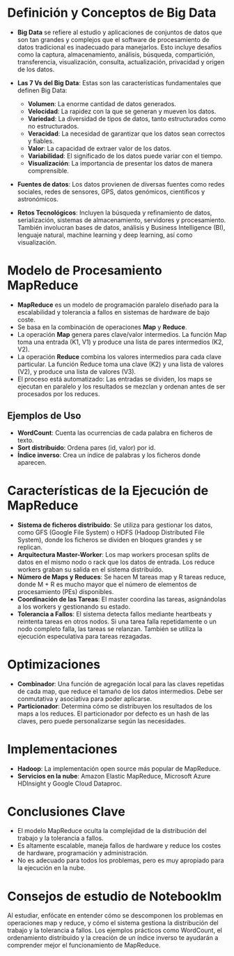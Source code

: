 # Definición y Conceptos de Big Data

- **Big Data** se refiere al estudio y aplicaciones de conjuntos de datos que son tan grandes y complejos que el software de procesamiento de datos tradicional es inadecuado para manejarlos. Esto incluye desafíos como la captura, almacenamiento, análisis, búsqueda, compartición, transferencia, visualización, consulta, actualización, privacidad y origen de los datos.

- **Las 7 Vs del Big Data**: Estas son las características fundamentales que definen Big Data:
    - **Volumen**: La enorme cantidad de datos generados.
    - **Velocidad**: La rapidez con la que se generan y mueven los datos.
    - **Variedad**: La diversidad de tipos de datos, tanto estructurados como no estructurados.
    - **Veracidad**: La necesidad de garantizar que los datos sean correctos y fiables.
    - **Valor**: La capacidad de extraer valor de los datos.
    - **Variabilidad**: El significado de los datos puede variar con el tiempo.
    - **Visualización**: La importancia de presentar los datos de manera comprensible.

- **Fuentes de datos**: Los datos provienen de diversas fuentes como redes sociales, redes de sensores, GPS, datos genómicos, científicos y astronómicos.

- **Retos Tecnológicos**: Incluyen la búsqueda y refinamiento de datos, serialización, sistemas de almacenamiento, servidores y procesamiento. También involucran bases de datos, análisis y Business Intelligence (BI), lenguaje natural, machine learning y deep learning, así como visualización.

# Modelo de Procesamiento MapReduce

- **MapReduce** es un modelo de programación paralelo diseñado para la escalabilidad y tolerancia a fallos en sistemas de hardware de bajo coste.
- Se basa en la combinación de operaciones **Map** y **Reduce**.
- La operación **Map** genera pares clave/valor intermedios. La función Map toma una entrada (K1, V1) y produce una lista de pares intermedios (K2, V2).
- La operación **Reduce** combina los valores intermedios para cada clave particular. La función Reduce toma una clave (K2) y una lista de valores (V2), y produce una lista de valores (V3).
- El proceso está automatizado: Las entradas se dividen, los maps se ejecutan en paralelo y los resultados se mezclan y ordenan antes de ser procesados por los reduces.

## Ejemplos de Uso

- **WordCount**: Cuenta las ocurrencias de cada palabra en ficheros de texto.
- **Sort distribuido**: Ordena pares (id, valor) por id.
- **Índice inverso**: Crea un índice de palabras y los ficheros donde aparecen.

# Características de la Ejecución de MapReduce

- **Sistema de ficheros distribuido**: Se utiliza para gestionar los datos, como GFS (Google File System) o HDFS (Hadoop Distributed File System), donde los ficheros se dividen en bloques grandes y se replican.
- **Arquitectura Master-Worker**: Los map workers procesan splits de datos en el mismo nodo o rack que los datos de entrada. Los reduce workers graban su salida en el sistema distribuido.
- **Número de Maps y Reduces**: Se hacen M tareas map y R tareas reduce, donde M + R es mucho mayor que el número de elementos de procesamiento (PEs) disponibles.
- **Coordinación de las Tareas**: El master coordina las tareas, asignándolas a los workers y gestionando su estado.
- **Tolerancia a Fallos**: El sistema detecta fallos mediante heartbeats y reintenta tareas en otros nodos. Si una tarea falla repetidamente o un nodo completo falla, las tareas se relanzan. También se utiliza la ejecución especulativa para tareas rezagadas.

# Optimizaciones

- **Combinador**: Una función de agregación local para las claves repetidas de cada map, que reduce el tamaño de los datos intermedios. Debe ser conmutativa y asociativa para poder aplicarse.
- **Particionador**: Determina cómo se distribuyen los resultados de los maps a los reduces. El particionador por defecto es un hash de las claves, pero puede personalizarse según las necesidades.

# Implementaciones

- **Hadoop**: La implementación open source más popular de MapReduce.
- **Servicios en la nube**: Amazon Elastic MapReduce, Microsoft Azure HDInsight y Google Cloud Dataproc.

# Conclusiones Clave

- El modelo MapReduce oculta la complejidad de la distribución del trabajo y la tolerancia a fallos.
- Es altamente escalable, maneja fallos de hardware y reduce los costes de hardware, programación y administración.
- No es adecuado para todos los problemas, pero es muy apropiado para la ejecución en la nube.


# Consejos de estudio de Notebooklm
Al estudiar, enfócate en entender cómo se descomponen los problemas en operaciones map y reduce, y cómo el sistema gestiona la distribución del trabajo y la tolerancia a fallos. Los ejemplos prácticos como WordCount, el ordenamiento distribuido y la creación de un índice inverso te ayudarán a comprender mejor el funcionamiento de MapReduce.